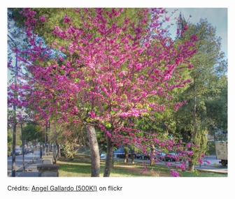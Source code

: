 ![Coline](/images/2022-10-05.jpg)

Crédits: [Angel Gallardo (500K!)](https://www.flickr.com/people/pmolucasx/) on flickr